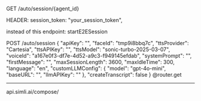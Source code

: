 GET /auto/session/{agent_id}

HEADER:    session_token: "your_session_token",



instead of this endpoint: startE2ESession

POST /auto/session
{
  "apiKey": "<string>",
  "faceId": "tmp9i8bbq7c",
  "ttsProvider": "Cartesia",
  "ttsAPIKey": "<string>",
  "ttsModel": "sonic-turbo-2025-03-07",
  "voiceId": "a167e0f3-df7e-4d52-a9c3-f949145efdab",
  "systemPrompt": "<string>",
  "firstMessage": "<string>",
  "maxSessionLength": 3600,
  "maxIdleTime": 300,
  "language": "en",
  "customLLMConfig": {
    "model": "gpt-4o-mini",
    "baseURL": "<string>",
    "llmAPIKey": "<string>"
  },
  "createTranscript": false
}
@router.get





--- 

api.simli.ai/compose/